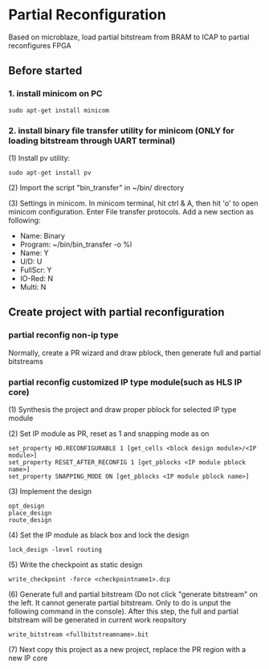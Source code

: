 # Partial Reconfiguration
Based on microblaze, load partial bitstream from BRAM to ICAP to partial reconfigures FPGA

## Before started
### 1. install minicom on PC
```
sudo apt-get install minicom
```
### 2. install binary file transfer utility for minicom (ONLY for loading bitstream through UART terminal)
  (1) Install pv utility:
 ```
 sudo apt-get install pv
 ```
  (2) Import the script "bin_transfer" in ~/bin/ directory
  
  (3) Settings in minicom. In minicom terminal, hit ctrl & A, then hit 'o' to open minicom configuration. Enter File transfer protocols. Add a new section as following:
  
  * Name: Binary
  * Program: ~/bin/bin_transfer -o %l
  * Name: Y
  * U/D:  U
  * FullScr: Y
  * IO-Red: N
  * Multi: N

## Create project with partial reconfiguration
### partial reconfig non-ip type 
Normally, create a PR wizard and draw pblock, then generate full and partial bitstreams
### partial reconfig customized IP type module(such as HLS IP core)
  (1) Synthesis the project and draw proper pblock for selected IP type module
  
  (2) Set IP module as PR, reset as 1 and snapping mode as on
```    
set_property HD.RECONFIGURABLE 1 [get_cells <block design module>/<IP module>]
set_property RESET_AFTER_RECONFIG 1 [get_pblocks <IP module pblock name>]
set_property SNAPPING_MODE ON [get_pblocks <IP module pblock name>]
```    
  (3) Implement the design
```
opt_design
place_design
route_design
```
  (4) Set the IP module as black box and lock the design
```
lock_design -level routing
```
  (5) Write the checkpoint as static design
```
write_checkpoint -force <checkpointname1>.dcp
```
  (6) Generate full and partial bitstream (Do not click "generate bitstream" on the left. It cannot generate partial bitstream. Only to do is unput the following command in the console). After this step, the full and partial bitstream will be generated in current work reopsitory
```
write_bitstream <fullbitstreamname>.bit
```
  (7) Next copy this project as a new project, replace the PR region with a new IP core






